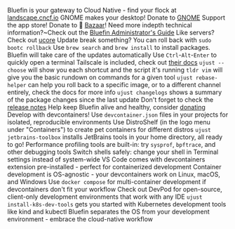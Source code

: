 Bluefin is your gateway to Cloud Native - find your flock at [landscape.cncf.io](https://l.cncf.io)
GNOME makes your desktop! Donate to [GNOME](https://donate.gnome.org)
Support the app store! Donate to  [Bazaar](https://github.com/kolunmi/bazaar)!
Need more indepth technical information?~Check out the [Bluefin Administrator's Guide](https://docs.projectbluefin.io/administration)
Like servers? Check out [ucore](https://github.com/ublue-os/ucore)
Update break something? You can roll back with `sudo bootc rollback`
Use `brew search` and `brew install` to install packages. Bluefin will take care of the updates automatically
Use `Ctrl`-`Alt`-`Enter` to quickly open a terminal
Tailscale is included, check out [their docs](https://tailscale.com/kb/1017/install)
`ujust --choose` will show you each shortcut and the script it's running
`tldr vim` will give you the basic rundown on commands for a given tool
`ujust rebase-helper` can help you roll back to a specific image, or to a different channel entirely, check the docs for more info
`ujust changelogs` shows a summary of the package changes since the last update
Don't forget to check the [release notes](https://github.com/ublue-os/bluefin/releases)
Help keep Bluefin alive and healthy, consider [donating](https://docs.projectbluefin.io/donations)
Develop with devcontainers! Use `devcontainer.json` files in your projects for isolated, reproducible environments
Use DistroShelf (in the logo menu under "Containers") to create pet containers for different distros
`ujust jetbrains-toolbox` installs JetBrains tools in your home directory, all ready to go!
Performance profiling tools are built-in: try `sysprof`, `bpftrace`, and other debugging tools
Switch shells safely: change your shell in Terminal settings instead of system-wide
VS Code comes with devcontainers extension pre-installed - perfect for containerized development
Container development is OS-agnostic - your devcontainers work on Linux, macOS, and Windows
Use `docker compose` for multi-container development if devcontainers don't fit your workflow
Check out DevPod for open-source, client-only development environments that work with any IDE
`ujust install-k8s-dev-tools` gets you started with Kubernetes development tools like kind and kubectl
Bluefin separates the OS from your development environment - embrace the cloud-native workflow
